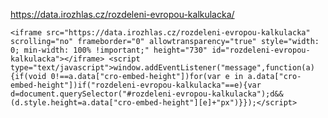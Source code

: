 https://data.irozhlas.cz/rozdeleni-evropou-kalkulacka/

`<iframe src="https://data.irozhlas.cz/rozdeleni-evropou-kalkulacka" scrolling="no" frameborder="0" allowtransparency="true" style="width: 0; min-width: 100% !important;" height="730" id="rozdeleni-evropou-kalkulacka"></iframe> <script type="text/javascript">window.addEventListener("message",function(a){if(void 0!==a.data["cro-embed-height"])for(var e in a.data["cro-embed-height"])if("rozdeleni-evropou-kalkulacka"==e){var d=document.querySelector("#rozdeleni-evropou-kalkulacka");d&&(d.style.height=a.data["cro-embed-height"][e]+"px")}});</script>`